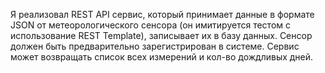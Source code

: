 Я реализовал REST API сервис, который принимает данные в формате JSON от метеорологического сенсора (он имитируется тестом с использование REST Template), записывает их в базу данных.
Сенсор должен быть предварительно зарегистрирован в системе. Сервис может возвращать список всех измерений и кол-во дождливых дней.
